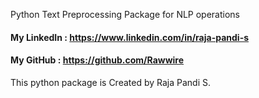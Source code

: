Python Text Preprocessing Package for NLP operations

#### My LinkedIn : https://www.linkedin.com/in/raja-pandi-s
#### My GitHub : https://github.com/Rawwire

This python package is Created by Raja Pandi S.